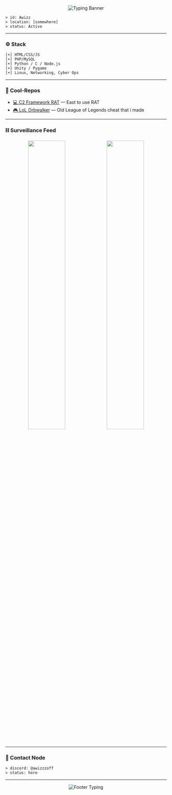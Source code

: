 <!-- Hacker-Style GitHub README for NeXuSS6N -->

<div align="center">
  <img src="https://readme-typing-svg.herokuapp.com?font=Fira+Code&size=22&pause=1000&color=00FF00&center=true&vCenter=true&width=700&lines=booting...;initializing+profile;access+granted+%5BOK%5D" alt="Typing Banner" />
</div>

```
> id: Awizz
> location: [somewhere]
> status: Active
```

---

### ⚙️ Stack

```
[+] HTML/CSS/JS
[+] PHP/MySQL
[+] Python / C / Node.js
[+] Unity / Pygame
[+] Linux, Networking, Cyber Ops
```

---

### 📁 Cool-Repos

- [💻 C2 Framework RAT](https://github.com/NeXuSS6N/C2-Framework---RAT) — East to use RAT
- [🎮 LoL Orbwalker](https://github.com/NeXuSS6N/LoLOrbwalker) — Old League of Legends cheat that i made

---

### ⛓️ Surveillance Feed

<p align="center">
  <img src="https://github-readme-stats.vercel.app/api?username=NeXuSS6N&show_icons=true&theme=chartreuse-dark&hide_border=true" width="48%">
  <img src="https://github-readme-streak-stats.herokuapp.com?user=NeXuSS6N&theme=chartreuse-dark&hide_border=true" width="48%">
</p>

---

### 📡 Contact Node

```
> discord: @awizzzoff
> status: here
```

---

<p align="center">
  <img src="https://readme-typing-svg.herokuapp.com?font=Fira+Code&duration=3000&pause=500&color=00FF00&center=true&width=700&lines=System+stable.;Connection+secured.;Logging+out..." alt="Footer Typing" />
</p>
